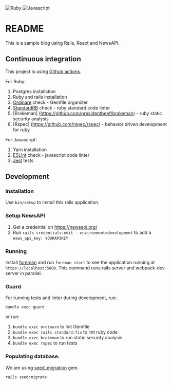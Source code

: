 ![Ruby](https://github.com/mauriciohodinkee/infinite_blog/workflows/Ruby/badge.svg)
![Javascript](https://github.com/mauriciohodinkee/infinite_blog/workflows/Javascript/badge.svg)

# README

This is a sample blog using Rails, React and NewsAPI.
## Continuous integration

This project is using [Github actions](https://github.com/mauriciohodinkee/infinite_blog/actions).

For Ruby:
1. Postgres installation
2. Ruby and rails installation
3. [Ordinare](https://github.com/nikolalsvk/ordinare) check - Gemfile organizer
4. [StandardRB](https://github.com/testdouble/standard) check - ruby standard code linter
5. [Brakeman] (https://github.com/presidentbeef/brakeman) - ruby static security analysis
6. [Rspec] (https://github.com/rspec/rspec) - behavior driven development for ruby

For Javascript:
1. Yarn installation
2. [ESLint](https://github.com/eslint/eslint) check - javascript code linter
3. [Jest](https://jestjs.io/) tests
## Development

### Installation

Use `bin/setup` to install this rails application.

### Setup NewsAPI

1. Get a credential on https://newsapi.org/
2. Run `rails credentials:edit --environment=development` to add a `news_api_key: YOURAPIKEY`

### Running

Install [foreman](https://www.theforeman.org/) and run `foreman start` to see the application running at `https://localhost:5000`. This command runs rails server and webpack-dev-server in parallel.

### Guard

For running tests and linter during development, run:

`bundle exec guard`

or run:

1. `bundle exec ordinare` to lint Gemfile
2. `bundle exec rails standard:fix` to lint ruby code
3. `bundle exec brakeman` to run static security analysis
4. `bundle exec rspec` to run tests

### Populating database.

We are using [seed_migration](https://github.com/harrystech/seed_migration) gem.

`rails seed:migrate`